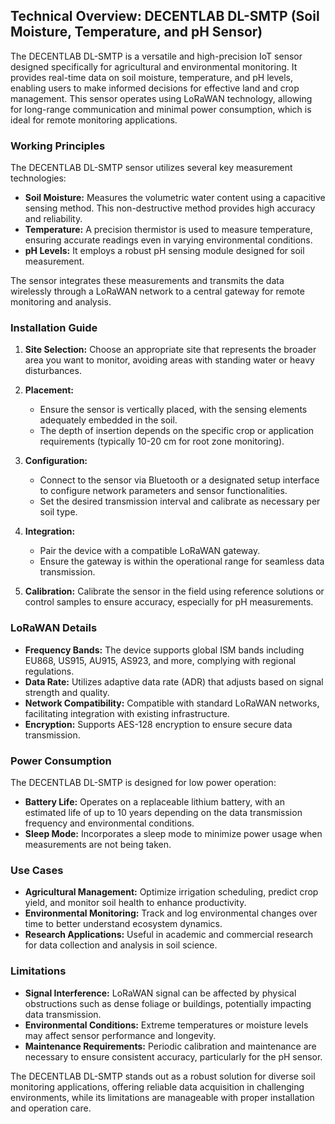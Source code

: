 ## Technical Overview: DECENTLAB DL-SMTP (Soil Moisture, Temperature, and pH Sensor)

The DECENTLAB DL-SMTP is a versatile and high-precision IoT sensor designed specifically for agricultural and environmental monitoring. It provides real-time data on soil moisture, temperature, and pH levels, enabling users to make informed decisions for effective land and crop management. This sensor operates using LoRaWAN technology, allowing for long-range communication and minimal power consumption, which is ideal for remote monitoring applications.

### Working Principles

The DECENTLAB DL-SMTP sensor utilizes several key measurement technologies:
- **Soil Moisture:** Measures the volumetric water content using a capacitive sensing method. This non-destructive method provides high accuracy and reliability.
- **Temperature:** A precision thermistor is used to measure temperature, ensuring accurate readings even in varying environmental conditions.
- **pH Levels:** It employs a robust pH sensing module designed for soil measurement.

The sensor integrates these measurements and transmits the data wirelessly through a LoRaWAN network to a central gateway for remote monitoring and analysis.

### Installation Guide

1. **Site Selection:** Choose an appropriate site that represents the broader area you want to monitor, avoiding areas with standing water or heavy disturbances.

2. **Placement:**
   - Ensure the sensor is vertically placed, with the sensing elements adequately embedded in the soil.
   - The depth of insertion depends on the specific crop or application requirements (typically 10-20 cm for root zone monitoring).

3. **Configuration:**
   - Connect to the sensor via Bluetooth or a designated setup interface to configure network parameters and sensor functionalities.
   - Set the desired transmission interval and calibrate as necessary per soil type.

4. **Integration:**
   - Pair the device with a compatible LoRaWAN gateway.
   - Ensure the gateway is within the operational range for seamless data transmission.

5. **Calibration:** Calibrate the sensor in the field using reference solutions or control samples to ensure accuracy, especially for pH measurements.

### LoRaWAN Details

- **Frequency Bands:** The device supports global ISM bands including EU868, US915, AU915, AS923, and more, complying with regional regulations.
- **Data Rate:** Utilizes adaptive data rate (ADR) that adjusts based on signal strength and quality.
- **Network Compatibility:** Compatible with standard LoRaWAN networks, facilitating integration with existing infrastructure.
- **Encryption:** Supports AES-128 encryption to ensure secure data transmission.

### Power Consumption

The DECENTLAB DL-SMTP is designed for low power operation:
- **Battery Life:** Operates on a replaceable lithium battery, with an estimated life of up to 10 years depending on the data transmission frequency and environmental conditions.
- **Sleep Mode:** Incorporates a sleep mode to minimize power usage when measurements are not being taken.

### Use Cases

- **Agricultural Management:** Optimize irrigation scheduling, predict crop yield, and monitor soil health to enhance productivity.
- **Environmental Monitoring:** Track and log environmental changes over time to better understand ecosystem dynamics.
- **Research Applications:** Useful in academic and commercial research for data collection and analysis in soil science.

### Limitations

- **Signal Interference:** LoRaWAN signal can be affected by physical obstructions such as dense foliage or buildings, potentially impacting data transmission.
- **Environmental Conditions:** Extreme temperatures or moisture levels may affect sensor performance and longevity.
- **Maintenance Requirements:** Periodic calibration and maintenance are necessary to ensure consistent accuracy, particularly for the pH sensor.

The DECENTLAB DL-SMTP stands out as a robust solution for diverse soil monitoring applications, offering reliable data acquisition in challenging environments, while its limitations are manageable with proper installation and operation care.